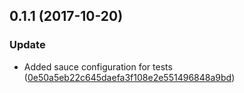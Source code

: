 <a name="0.1.1"></a>
## 0.1.1 (2017-10-20)


### Update

* Added sauce configuration for tests ([0e50a5eb22c645daefa3f108e2e551496848a9bd](https://github.com/advanced-rest-client/cookies-list-items/commit/0e50a5eb22c645daefa3f108e2e551496848a9bd))



